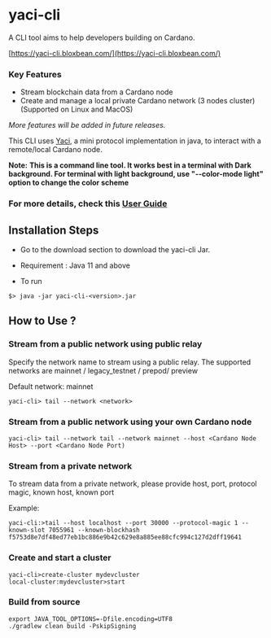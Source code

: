 # yaci-cli
A CLI tool aims to help developers building on Cardano. 

[https://yaci-cli.bloxbean.com/](https://yaci-cli.bloxbean.com/)

### Key Features
- Stream blockchain data from a Cardano node
- Create and manage a local private Cardano network (3 nodes cluster)  (Supported on Linux and MacOS)

<i>More features will be added in future releases.</i>

This CLI uses [Yaci](https://github.com/bloxbean/yaci-core), a mini protocol implementation in java, to interact with a remote/local Cardano node.

**Note:**
**This is a command line tool. It works best in a terminal with Dark background. For terminal with light background, use "--color-mode light" option to change the color scheme**


### For more details, check this [**User Guide**](https://yaci-cli.bloxbean.com/docs/intro)

## Installation Steps

- Go to the download section to download the yaci-cli Jar.

- Requirement :  Java 11 and above

- To run

```
$> java -jar yaci-cli-<version>.jar
```


## How to Use ?

### Stream from a public network using public relay

Specify the network name to stream using a public relay. The supported networks are  mainnet / legacy_testnet / prepod/ preview

Default network: mainnet

```
yaci-cli> tail --network <network>
```

### Stream from a public network using your own Cardano node

```
yaci-cli> tail --network tail --network mainnet --host <Cardano Node Host> --port <Cardano Node Port)

```

### Stream from a private network

To stream data from a private network, please provide host, port, protocol magic, known host, known port

Example:

```
yaci-cli:>tail --host localhost --port 30000 --protocol-magic 1 --known-slot 7055961 --known-blockhash f5753d8e7df48ed77eb1bc886e9b42c629e8a885ee88cfc994c127d2dff19641
```

### Create and start a cluster
```shell
yaci-cli>create-cluster mydevcluster
local-cluster:mydevcluster>start
```

### Build from source

```
export JAVA_TOOL_OPTIONS=-Dfile.encoding=UTF8
./gradlew clean build -PskipSigning
```
